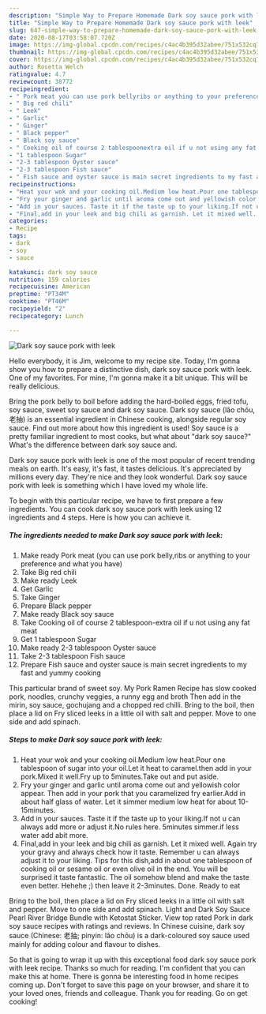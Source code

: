 ```yaml
---
description: "Simple Way to Prepare Homemade Dark soy sauce pork with leek"
title: "Simple Way to Prepare Homemade Dark soy sauce pork with leek"
slug: 647-simple-way-to-prepare-homemade-dark-soy-sauce-pork-with-leek
date: 2020-08-17T03:58:07.720Z
image: https://img-global.cpcdn.com/recipes/c4ac4b395d32abee/751x532cq70/dark-soy-sauce-pork-with-leek-recipe-main-photo.jpg
thumbnail: https://img-global.cpcdn.com/recipes/c4ac4b395d32abee/751x532cq70/dark-soy-sauce-pork-with-leek-recipe-main-photo.jpg
cover: https://img-global.cpcdn.com/recipes/c4ac4b395d32abee/751x532cq70/dark-soy-sauce-pork-with-leek-recipe-main-photo.jpg
author: Rosetta Welch
ratingvalue: 4.7
reviewcount: 38772
recipeingredient:
- " Pork meat you can use pork bellyribs or anything to your preference and what you have"
- " Big red chili"
- " Leek"
- " Garlic"
- " Ginger"
- " Black pepper"
- " Black soy sauce"
- " Cooking oil of course 2 tablespoonextra oil if u not using any fat meat"
- "1 tablespoon Sugar"
- "2-3 tablespoon Oyster sauce"
- "2-3 tablespoon Fish sauce"
- " Fish sauce and oyster sauce is main secret ingredients to my fast and yummy cooking"
recipeinstructions:
- "Heat your wok and your cooking oil.Medium low heat.Pour one tablespoon of sugar into your oil.Let it heat to caramel.then add in your pork.Mixed it well.Fry up to 5minutes.Take out and put aside."
- "Fry your ginger and garlic until aroma come out and yellowish color appear. Then add in your pork that you caramelized fry earlier.Add in about half glass of water. Let it simmer medium low heat for about 10-15minutes."
- "Add in your sauces. Taste it if the taste up to your liking.If not u can always add more or adjust it.No rules here. 5minutes simmer.if less water add abit more."
- "Final,add in your leek and big chili as garnish. Let it mixed well. Again try your gravy and always check how it taste. Remember u can always adjust it to your liking. Tips for this dish,add in about one tablespoon of cooking oil or sesame oil or even olive oil in the end. You will be surprised it taste fantastic. The oil somehow blend and make the taste even better. Hehehe ;) then leave it 2-3minutes. Done. Ready to eat"
categories:
- Recipe
tags:
- dark
- soy
- sauce

katakunci: dark soy sauce 
nutrition: 159 calories
recipecuisine: American
preptime: "PT34M"
cooktime: "PT46M"
recipeyield: "2"
recipecategory: Lunch

---
```



![Dark soy sauce pork with leek](https://img-global.cpcdn.com/recipes/c4ac4b395d32abee/751x532cq70/dark-soy-sauce-pork-with-leek-recipe-main-photo.jpg)

Hello everybody, it is Jim, welcome to my recipe site. Today, I'm gonna show you how to prepare a distinctive dish, dark soy sauce pork with leek. One of my favorites. For mine, I'm gonna make it a bit unique. This will be really delicious.

Bring the pork belly to boil before adding the hard-boiled eggs, fried tofu, soy sauce, sweet soy sauce and dark soy sauce. Dark soy sauce (lǎo chōu, 老抽) is an essential ingredient in Chinese cooking, alongside regular soy sauce. Find out more about how this ingredient is used! Soy sauce is a pretty familiar ingredient to most cooks, but what about &#34;dark soy sauce?&#34; What&#39;s the difference between dark soy sauce and.

Dark soy sauce pork with leek is one of the most popular of recent trending meals on earth. It's easy, it's fast, it tastes delicious. It's appreciated by millions every day. They're nice and they look wonderful. Dark soy sauce pork with leek is something which I have loved my whole life.


To begin with this particular recipe, we have to first prepare a few ingredients. You can cook dark soy sauce pork with leek using 12 ingredients and 4 steps. Here is how you can achieve it.

<!--inarticleads1-->

##### The ingredients needed to make Dark soy sauce pork with leek:

1. Make ready  Pork meat (you can use pork belly,ribs or anything to your preference and what you have)
1. Take  Big red chili
1. Make ready  Leek
1. Get  Garlic
1. Take  Ginger
1. Prepare  Black pepper
1. Make ready  Black soy sauce
1. Take  Cooking oil of course 2 tablespoon-extra oil if u not using any fat meat
1. Get 1 tablespoon Sugar
1. Make ready 2-3 tablespoon Oyster sauce
1. Take 2-3 tablespoon Fish sauce
1. Prepare  Fish sauce and oyster sauce is main secret ingredients to my fast and yummy cooking


This particular brand of sweet soy. My Pork Ramen Recipe has slow cooked pork, noodles, crunchy veggies, a runny egg and broth Then add in the mirin, soy sauce, gochujang and a chopped red chilli. Bring to the boil, then place a lid on Fry sliced leeks in a little oil with salt and pepper. Move to one side and add spinach. 

<!--inarticleads2-->

##### Steps to make Dark soy sauce pork with leek:

1. Heat your wok and your cooking oil.Medium low heat.Pour one tablespoon of sugar into your oil.Let it heat to caramel.then add in your pork.Mixed it well.Fry up to 5minutes.Take out and put aside.
1. Fry your ginger and garlic until aroma come out and yellowish color appear. Then add in your pork that you caramelized fry earlier.Add in about half glass of water. Let it simmer medium low heat for about 10-15minutes.
1. Add in your sauces. Taste it if the taste up to your liking.If not u can always add more or adjust it.No rules here. 5minutes simmer.if less water add abit more.
1. Final,add in your leek and big chili as garnish. Let it mixed well. Again try your gravy and always check how it taste. Remember u can always adjust it to your liking. Tips for this dish,add in about one tablespoon of cooking oil or sesame oil or even olive oil in the end. You will be surprised it taste fantastic. The oil somehow blend and make the taste even better. Hehehe ;) then leave it 2-3minutes. Done. Ready to eat


Bring to the boil, then place a lid on Fry sliced leeks in a little oil with salt and pepper. Move to one side and add spinach. Light and Dark Soy Sauce Pearl River Bridge Bundle with Ketostat Sticker. View top rated Pork in dark soy sauce recipes with ratings and reviews. In Chinese cuisine, dark soy sauce (Chinese: 老抽; pinyin: lăo chōu) is a dark-coloured soy sauce used mainly for adding colour and flavour to dishes. 

So that is going to wrap it up with this exceptional food dark soy sauce pork with leek recipe. Thanks so much for reading. I'm confident that you can make this at home. There is gonna be interesting food in home recipes coming up. Don't forget to save this page on your browser, and share it to your loved ones, friends and colleague. Thank you for reading. Go on get cooking!
